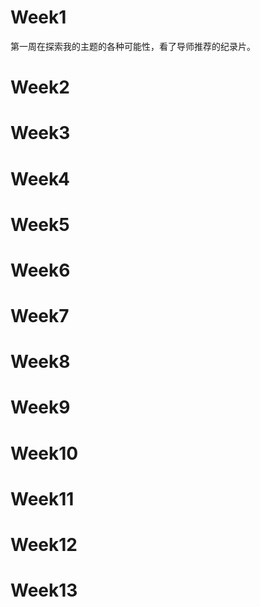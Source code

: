 # Week1
第一周在探索我的主题的各种可能性，看了导师推荐的纪录片。
# Week2
# Week3
# Week4
# Week5
# Week6
# Week7
# Week8
# Week9
# Week10
# Week11
# Week12
# Week13
